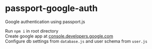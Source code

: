 # passport-google-auth
Google authentication using passport.js

Run `npm i` in root directory<br>
Create google app at [console.developers.google.com](https://console.developers.google.com/apis/dashboard)<br>
Configure db settings from `database.js` and user schema from `user.js`<br>
